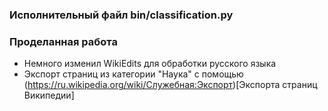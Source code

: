 ### Исполнительный файл bin/classification.py

### Проделанная работа
* Немного изменил WikiEdits для обработки русского языка
* Экспорт страниц из категории "Наука" с помощью (https://ru.wikipedia.org/wiki/Служебная:Экспорт)[Экспорта страниц Википедии]
